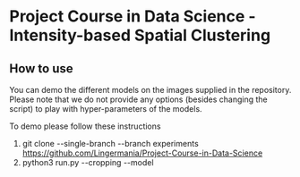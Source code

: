 # Project Course in Data Science - Intensity-based Spatial Clustering

## How to use
You can demo the different models on the images supplied in the repository. Please note that we do not provide any options (besides changing the script) to play with hyper-parameters of the models.

To demo please follow these instructions

1. git clone --single-branch --branch experiments https://github.com/Lingermania/Project-Course-in-Data-Science
2. python3 run.py --cropping <top> <bot> <left> <right> --model <sfcm or dfc>




